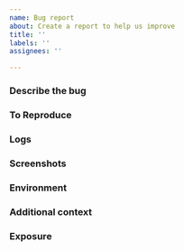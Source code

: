```yaml
---
name: Bug report
about: Create a report to help us improve
title: ''
labels: ''
assignees: ''

---
```


### Describe the bug 
<!-- A clear and concise description of what the bug is. -->

### To Reproduce 
<!-- Steps to reproduce the behavior: -->
<!-- 1. Built image '...' -->
<!-- 2. Ran command '....' -->
<!-- 3. See error -->

### Logs  
<!-- Add logs to help explain your problem -->

### Screenshots 
<!-- If applicable, add screenshots to help explain your problem -->

### Environment 
<!--  - OS: [e.g. MacOS Big Sur v11.6] -->
<!--  - Kubernetes distribution, version,: [e.g. minikube, GKE (Standard or Autopilot), EKS, AWS ... ] -->
<!--  - Any relevant tool version: [e.g. Docker v20.10.8] -->

### Additional context 
<!-- Add any other context about the problem here -->

### Exposure 
<!-- Is the bug intermittent, persistent? Is it widespread, local? -->
